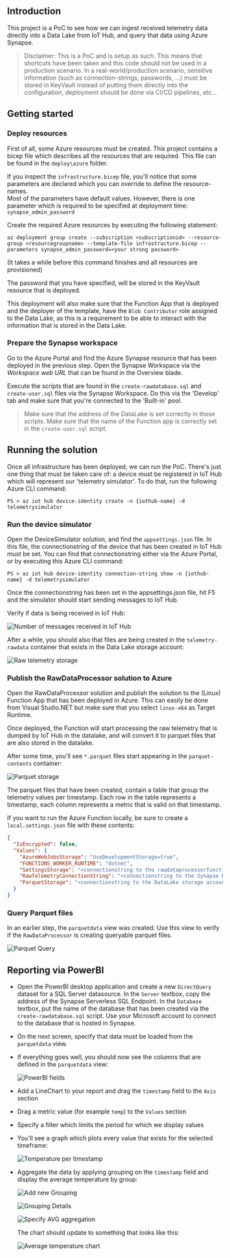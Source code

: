 ## Introduction

This project is a PoC to see how we can ingest received telemetry data directly into a Data Lake from IoT Hub, and query that data using Azure Synapse.

> Disclaimer: This is a PoC and is setup as such.  This means that shortcuts have been taken and this code should not be used in a production scenario.  In a real-world/production scenario, sensitive information (such as connection-strings, passwords, ...) must be stored in KeyVault instead of putting them directly into the configuration, deployment should be done via CI/CD pipelines, etc...

## Getting started

### Deploy resources

First of all, some Azure resources must be created.  This project contains a bicep file which describes all the resources that are required.  This file can be found in the `deploy\azure` folder.

If you inspect the `infrastructure.bicep` file, you'll notice that some parameters are declared which you can override to define the resource-names.  
Most of the parameters have default values. However, there is one parameter which is required to be specified at deployment time: `synapse_admin_password`

Create the required Azure resources by executing the following statement:

```azcli
az deployment group create --subscription <subscriptionid> --resource-group <resourcegroupname> --template-file infrastructure.bicep --parameters synapse_admin_password=<your strong password>
```
(It takes a while before this command finishes and all resources are provisioned)

The password that you have specified, will be stored in the KeyVault resource that is deployed.

This deployment will also make sure that the Function App that is deployed and the deployer of the template, have the `Blob Contributor` role assigned to the Data Lake, as this is a requirement to be able to interact with the information that is stored in the Data Lake.

### Prepare the Synapse workspace

Go to the Azure Portal and find the Azure Synapse resource that has been deployed in the previous step.  Open the Synapse Workspace via the *Workspace web URL* that can be found in the Overview blade.

Execute the scripts that are found in the `create-rawdatabase.sql` and `create-user.sql` files via the Synapse Workspace.  Do this via the 'Develop' tab and make sure that you're connected to the 'Built-in' pool.

> Make sure that the address of the DataLake is set correctly in those scripts.
> Make sure that the name of the Function app is correctly set in the `create-user.sql` script.

## Running the solution

Once all infrastructure has been deployed, we can run the PoC.  There's just one thing that must be taken care of: a device must be registered in IoT Hub which will represent our 'telemetry simulator'.
To do that, run the following Azure CLI command:

```pwsh
PS > az iot hub device-identity create -n {iothub-name} -d telemetrysimulator
```

### Run the device simulator

Open the DeviceSimulator solution, and find the `appsettings.json` file.  In this file, the connectionstring of the device that has been created in IoT Hub must be set.   You can find that connectionstring either via the Azure Portal, or by executing this Azure CLI command:

```pwsh
PS > az iot hub device-identity connection-string show -n {iothub-name} -d telemetrysimulator
```

Once the connectionstring has been set in the appsettings.json file, hit F5 and the simulator should start sending messages to IoT Hub.

Verify if data is being received in IoT Hub:

![Number of messages received in IoT Hub](./static/img/iot-hub-number-of-messages-used.png)

After a while, you should also that files are being created in the `telemetry-rawdata` container that exists in the Data Lake storage account:

![Raw telemetry storage](./static/img/rawtelemetry-storage.png)

### Publish the RawDataProcessor solution to Azure

Open the RawDataProcessor solution and publish the solution to the (Linux) Function App that has been deployed in Azure.  This can easily be done from Visual Studio.NET but make sure that you select `linux-x64` as Target Runtime.

Once deployed, the Function will start processing the raw telemetry that is dumped by IoT Hub in the datalake, and will convert it to parquet files that are also stored in the datalake.

After some time, you'll see `*.parquet` files start appearing in the `parquet-contents` container:

![Parquet storage](./static/img/parquet-storage.png)

The parquet files that have been created, contain a table that group the telemetry values per timestamp.  Each row in the table represents a timestamp, each column represents a metric that is valid on that timestamp.

If you want to run the Azure Function locally, be sure to create a `local.settings.json` file with these contents:

```json
{
  "IsEncrypted": false,
  "Values": {
    "AzureWebJobsStorage": "UseDevelopmentStorage=true",
    "FUNCTIONS_WORKER_RUNTIME": "dotnet",
    "SettingsStorage": "<connectionstring to the rawdataprocessorfunctionapp_storageaccount storage account>",
    "RawTelemetryConnectionString": "<connectionstring to the Synapse Database in the Serverless Pool f.i = Data Source=tcp:xxxxx-synapse-ondemand.sql.azuresynapse.net,1433; Initial Catalog=db1;>",
    "ParquetStorage": "<connectionstring to the DataLake storage account>"
  }
}
```

### Query Parquet files

In an earlier step, the `parquetdata` view was created.  Use this view to verify if the `RawDataProcessor` is creating queryable parquet files.

![Parquet Query](static/img/parquet-query.png)

## Reporting via PowerBI

- Open the PowerBI desktop application and create a new `DirectQuery` dataset for a SQL Server datasource.
In the `Server` textbox, copy the address of the Synapse Serverless SQL Endpoint.
In the `Database` textbox, put the name of the database that has been created via the `create-rawdatabase.sql` script.
Use your Microsoft account to connect to the database that is hosted in Synapse.

- On the next screen, specify that data must be loaded from the `parquetdata` view.

- If everything goes well, you should now see the columns that are defined in the `parquetdata` view:

  ![PowerBI fields](./static/img/powerbi-fields.png)

- Add a LineChart to your report and drag the `timestamp` field to the `Axis` section
  
- Drag a metric value (for example `temp`) to the `Values` section

- Specify a filter which limits the period for which we display values
  
- You'll see a graph which plots every value that exists for the selected timeframe:

  ![Temperature per timestamp](./static/img/powerbi-temp-graph.png)

- Aggregate the data by applying grouping on the `timestamp` field and display the average temperature by group:

  ![Add new Grouping](./static/img/powerbi-timestamp-newgroup.png)

  ![Grouping Details](./static/img/powerbi-timestamp-group.png)

  ![Specify AVG aggregation](./static/img/powerbi-avg-temp.png)

  The chart should update to something that looks like this:

  ![Average temperature chart](./static/img/powerbi-avg-temp-chart.png)